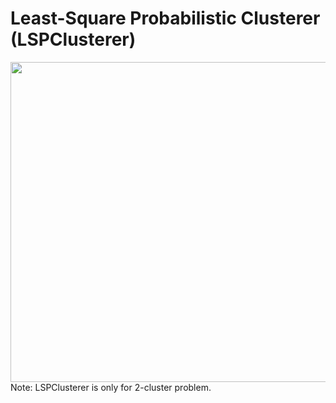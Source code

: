 Least-Square Probabilistic Clusterer (LSPClusterer)
============

<img src="https://github.com/nkt1546789/LSPClusterer/blob/master/circles.png" align="left" height="512" width="512" >
<br>

Note: LSPClusterer is only for 2-cluster problem.


